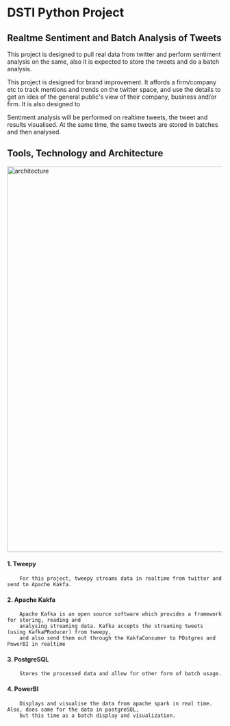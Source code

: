 # DSTI Python Project 


## Realtme Sentiment and Batch Analysis of Tweets
This project is designed to pull real data from twitter and perform sentiment analysis on the same, also it is expected to store the tweets and do a batch analysis.

This project is designed for brand improvement. It affords a firm/company etc to track mentions and trends on the twitter space, and use the details to get an idea of the general public's view of their company, business and/or firm. It is also designed to 


Sentiment analysis will be performed on realtime tweets, the tweet and results visualised.  At the same time, the same tweets are stored in batches and then analysed.


## Tools, Technology and Architecture



<img width="900" alt="architecture" src="https://user-images.githubusercontent.com/21452793/91578421-0d641e80-e942-11ea-948e-d3f1de54dc52.PNG">



#### 1. Tweepy
        For this project, tweepy streams data in realtime from twitter and send to Apache Kakfa.
        
#### 2. Apache Kakfa
        Apache Kafka is an open source software which provides a framework for storing, reading and 
        analysing streaming data. Kafka accepts the streaming tweets (using KafkaPRoducer) from tweepy, 
        and also send them out through the KakfaConsumer to POstgres and PowerBI in realtime
        
#### 3. PostgreSQL
        Stores the processed data and allow for other form of batch usage.

#### 4. PowerBI
        Displays and visualise the data from apache spark in real time. Also, does same for the data in postgreSQL, 
        but this time as a batch display and visualization.
      
   



